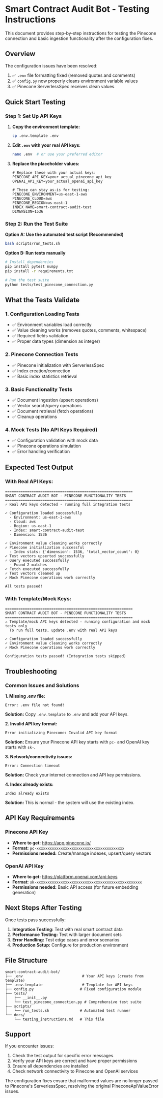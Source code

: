 
# Smart Contract Audit Bot - Testing Instructions

This document provides step-by-step instructions for testing the Pinecone connection and basic ingestion functionality after the configuration fixes.

## Overview

The configuration issues have been resolved:
1. ✅ `.env` file formatting fixed (removed quotes and comments)
2. ✅ `config.py` now properly cleans environment variable values
3. ✅ Pinecone ServerlessSpec receives clean values

## Quick Start Testing

### Step 1: Set Up API Keys

1. **Copy the environment template:**
   ```bash
   cp .env.template .env
   ```

2. **Edit `.env` with your real API keys:**
   ```bash
   nano .env  # or use your preferred editor
   ```

3. **Replace the placeholder values:**
   ```env
   # Replace these with your actual keys:
   PINECONE_API_KEY=your_actual_pinecone_api_key
   OPENAI_API_KEY=your_actual_openai_api_key
   
   # These can stay as-is for testing:
   PINECONE_ENVIRONMENT=us-east-1-aws
   PINECONE_CLOUD=aws
   PINECONE_REGION=us-east-1
   INDEX_NAME=smart-contract-audit-test
   DIMENSION=1536
   ```

### Step 2: Run the Test Suite

**Option A: Use the automated test script (Recommended)**
```bash
bash scripts/run_tests.sh
```

**Option B: Run tests manually**
```bash
# Install dependencies
pip install pytest numpy
pip install -r requirements.txt

# Run the test suite
python tests/test_pinecone_connection.py
```

## What the Tests Validate

### 1. Configuration Loading Tests
- ✅ Environment variables load correctly
- ✅ Value cleaning works (removes quotes, comments, whitespace)
- ✅ Required fields validation
- ✅ Proper data types (dimension as integer)

### 2. Pinecone Connection Tests
- ✅ Pinecone initialization with ServerlessSpec
- ✅ Index creation/connection
- ✅ Basic index statistics retrieval

### 3. Basic Functionality Tests
- ✅ Document ingestion (upsert operations)
- ✅ Vector search/query operations
- ✅ Document retrieval (fetch operations)
- ✅ Cleanup operations

### 4. Mock Tests (No API Keys Required)
- ✅ Configuration validation with mock data
- ✅ Pinecone operations simulation
- ✅ Error handling verification

## Expected Test Output

### With Real API Keys:
```
==========================================================
SMART CONTRACT AUDIT BOT - PINECONE FUNCTIONALITY TESTS
==========================================================
✓ Real API keys detected - running full integration tests

✓ Configuration loaded successfully
  - Environment: us-east-1-aws
  - Cloud: aws
  - Region: us-east-1
  - Index: smart-contract-audit-test
  - Dimension: 1536

✓ Environment value cleaning works correctly
✓ Pinecone initialization successful
  - Index stats: {'dimension': 1536, 'total_vector_count': 0}
✓ Test vectors upserted successfully
✓ Query executed successfully
  - Found 2 matches
✓ Fetch executed successfully
✓ Test vectors cleaned up
✓ Mock Pinecone operations work correctly

All tests passed!
```

### With Template/Mock Keys:
```
==========================================================
SMART CONTRACT AUDIT BOT - PINECONE FUNCTIONALITY TESTS
==========================================================
⚠ Template/mock API keys detected - running configuration and mock tests only
  To run full tests, update .env with real API keys

✓ Configuration loaded successfully
✓ Environment value cleaning works correctly
✓ Mock Pinecone operations work correctly

Configuration tests passed! (Integration tests skipped)
```

## Troubleshooting

### Common Issues and Solutions

**1. Missing .env file:**
```
Error: .env file not found!
```
**Solution:** Copy `.env.template` to `.env` and add your API keys.

**2. Invalid API key format:**
```
Error initializing Pinecone: Invalid API key format
```
**Solution:** Ensure your Pinecone API key starts with `pc-` and OpenAI key starts with `sk-`.

**3. Network/connectivity issues:**
```
Error: Connection timeout
```
**Solution:** Check your internet connection and API key permissions.

**4. Index already exists:**
```
Index already exists
```
**Solution:** This is normal - the system will use the existing index.

## API Key Requirements

### Pinecone API Key
- **Where to get:** https://app.pinecone.io/
- **Format:** `pc-xxxxxxxxxxxxxxxxxxxxxxxxxxxxxxxxxxxxxxxx`
- **Permissions needed:** Create/manage indexes, upsert/query vectors

### OpenAI API Key
- **Where to get:** https://platform.openai.com/api-keys
- **Format:** `sk-xxxxxxxxxxxxxxxxxxxxxxxxxxxxxxxxxxxxxxxxxxxxxxxx`
- **Permissions needed:** Basic API access (for future embedding generation)

## Next Steps After Testing

Once tests pass successfully:

1. **Integration Testing:** Test with real smart contract data
2. **Performance Testing:** Test with larger document sets
3. **Error Handling:** Test edge cases and error scenarios
4. **Production Setup:** Configure for production environment

## File Structure

```
smart-contract-audit-bot/
├── .env                           # Your API keys (create from template)
├── .env.template                  # Template for API keys
├── config.py                     # Fixed configuration module
├── tests/
│   ├── __init__.py
│   └── test_pinecone_connection.py # Comprehensive test suite
├── scripts/
│   └── run_tests.sh              # Automated test runner
└── docs/
    └── testing_instructions.md   # This file
```

## Support

If you encounter issues:
1. Check the test output for specific error messages
2. Verify your API keys are correct and have proper permissions
3. Ensure all dependencies are installed
4. Check network connectivity to Pinecone and OpenAI services

The configuration fixes ensure that malformed values are no longer passed to Pinecone's ServerlessSpec, resolving the original PineconeApiValueError issues.
